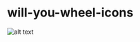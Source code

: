 # will-you-wheel-icons
![alt text](https://github.com/sinemsenturk/will-you-wheel-icons/blob/main/icons.png)
